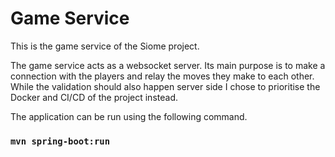 # Game Service

This is the game service of the Siome project. 

The game service acts as a websocket server. Its main purpose is to make a connection with the players and relay the moves they make to each other. While the validation should also happen server side I chose to prioritise the Docker and CI/CD of the project instead.

The application can be run using the following command.
### `mvn spring-boot:run`
